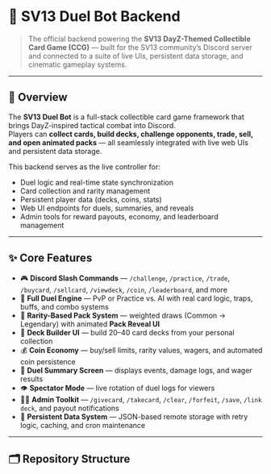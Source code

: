 # 🎴 SV13 Duel Bot Backend

> The official backend powering the **SV13 DayZ-Themed Collectible Card Game (CCG)** — built for the SV13 community’s Discord server and connected to a suite of live UIs, persistent data storage, and cinematic gameplay systems.

---

## 🚀 Overview

The **SV13 Duel Bot** is a full-stack collectible card game framework that brings DayZ-inspired tactical combat into Discord.  
Players can **collect cards, build decks, challenge opponents, trade, sell, and open animated packs** — all seamlessly integrated with live web UIs and persistent data storage.

This backend serves as the live controller for:
- Duel logic and real-time state synchronization  
- Card collection and rarity management  
- Persistent player data (decks, coins, stats)  
- Web UI endpoints for duels, summaries, and reveals  
- Admin tools for reward payouts, economy, and leaderboard management  

---

## ✨ Core Features

- 🎮 **Discord Slash Commands** — `/challenge`, `/practice`, `/trade`, `/buycard`, `/sellcard`, `/viewdeck`, `/coin`, `/leaderboard`, and more  
- 🧠 **Full Duel Engine** — PvP or Practice vs. AI with real card logic, traps, buffs, and combo systems  
- 🎴 **Rarity-Based Pack System** — weighted draws (Common → Legendary) with animated **Pack Reveal UI**  
- 🧱 **Deck Builder UI** — build 20–40 card decks from your personal collection  
- 💰 **Coin Economy** — buy/sell limits, rarity values, wagers, and automated coin persistence  
- 🧾 **Duel Summary Screen** — displays events, damage logs, and wager results  
- 👁️ **Spectator Mode** — live rotation of duel logs for viewers  
- 🧑‍💼 **Admin Toolkit** — `/givecard`, `/takecard`, `/clear`, `/forfeit`, `/save`, `/link deck`, and payout notifications  
- 🔁 **Persistent Data System** — JSON-based remote storage with retry logic, caching, and cron maintenance  

---

## 🗂️ Repository Structure

